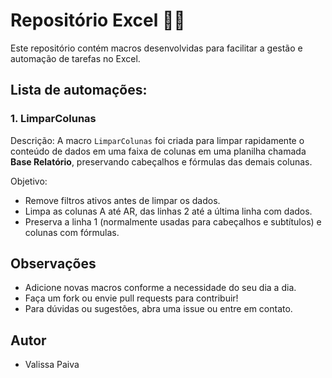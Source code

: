 # Repositório Excel :woman_technologist:

Este repositório contém macros desenvolvidas para facilitar a gestão e automação de tarefas no Excel. 

## Lista de automações:

### 1. LimparColunas
Descrição: 
A macro `LimparColunas` foi criada para limpar rapidamente o conteúdo de dados em uma faixa de colunas em uma planilha chamada **Base Relatório**, preservando cabeçalhos e fórmulas das demais colunas.

Objetivo: 
- Remove filtros ativos antes de limpar os dados.
- Limpa as colunas A até AR, das linhas 2 até a última linha com dados.
- Preserva a linha 1  (normalmente usadas para cabeçalhos e subtítulos) e colunas com fórmulas.


## Observações

- Adicione novas macros conforme a necessidade do seu dia a dia.
- Faça um fork ou envie pull requests para contribuir!
- Para dúvidas ou sugestões, abra uma issue ou entre em contato.

## Autor
- Valissa Paiva
